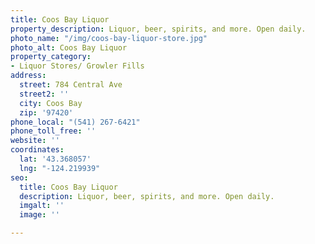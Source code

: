```yaml
---
title: Coos Bay Liquor
property_description: Liquor, beer, spirits, and more. Open daily.
photo_name: "/img/coos-bay-liquor-store.jpg"
photo_alt: Coos Bay Liquor
property_category:
- Liquor Stores/ Growler Fills
address:
  street: 784 Central Ave
  street2: ''
  city: Coos Bay
  zip: '97420'
phone_local: "(541) 267-6421"
phone_toll_free: ''
website: ''
coordinates:
  lat: '43.368057'
  lng: "-124.219939"
seo:
  title: Coos Bay Liquor
  description: Liquor, beer, spirits, and more. Open daily.
  imgalt: ''
  image: ''

---
```

